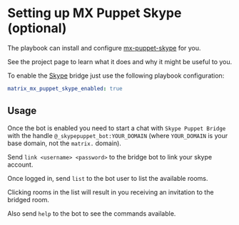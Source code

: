 # Setting up MX Puppet Skype (optional)

The playbook can install and configure
[mx-puppet-skype](https://github.com/Sorunome/mx-puppet-skype) for you.

See the project page to learn what it does and why it might be useful to you.

To enable the [Skype](https://www.skype.com/) bridge just use the following
playbook configuration:


```yaml
matrix_mx_puppet_skype_enabled: true
```


## Usage

Once the bot is enabled you need to start a chat with `Skype Puppet Bridge` with
the handle `@_skypepuppet_bot:YOUR_DOMAIN` (where `YOUR_DOMAIN` is your base
domain, not the `matrix.` domain).

Send `link <username> <password>` to the bridge bot to link your skype account.

Once logged in, send `list` to the bot user to list the available rooms.

Clicking rooms in the list will result in you receiving an invitation to the
bridged room.

Also send `help` to the bot to see the commands available.
